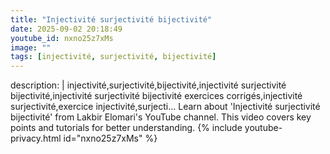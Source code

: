 ```yaml
---
title: "Injectivité surjectivité bijectivité"
date: 2025-09-02 20:18:49 
youtube_id: nxno25z7xMs
image: ""
tags: [injectivité, surjectivité, bijectivité]
---
```

description: |
  injectivité,surjectivité,bijectivité,injectivité surjectivité bijectivité,injectivité surjectivité bijectivité exercices corrigés,injectivité surjectivité,exercice injectivité,surjecti...
  Learn about 'Injectivité surjectivité bijectivité' from Lakbir Elomari's YouTube channel. This video covers key points and tutorials for better understanding.
{% include youtube-privacy.html id="nxno25z7xMs" %}
